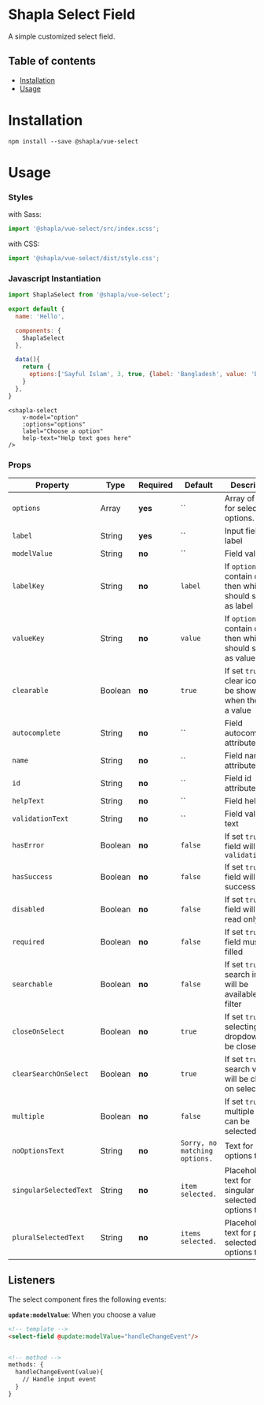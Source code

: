 # Shapla Select Field

A simple customized select field.

## Table of contents

- [Installation](#installation)
- [Usage](#usage)

# Installation

```
npm install --save @shapla/vue-select
```

# Usage

### Styles

with Sass:

```js
import '@shapla/vue-select/src/index.scss';
```

with CSS:

```js
import '@shapla/vue-select/dist/style.css';
```

### Javascript Instantiation

```js
import ShaplaSelect from '@shapla/vue-select';

export default {
  name: 'Hello',

  components: {
    ShaplaSelect
  },

  data(){
    return {
      options:['Sayful Islam', 3, true, {label: 'Bangladesh', value: 'BD'}],
    }
  },
}

```

```vue
<shapla-select
    v-model="option"
    :options="options"
    label="Choose a option"
    help-text="Help text goes here"
/>
```

### Props
| Property              | Type      | Required  | Default   | Description 
|-----------------------|-----------|-----------|-----------|-------------------------------------------------
| `options`             | Array     | **yes**   | ``        | Array of value for select options.
| `label`               | String    | **yes**   | ``        | Input field label
| `modelValue`          | String    | **no**    | ``        | Field value
| `labelKey`            | String    | **no**    | `label`   | If `options` contain object, then which key should show as label
| `valueKey`            | String    | **no**    | `value`   | If `options` contain object, then which key should show as value
| `clearable`           | Boolean   | **no**    | `true`    | If set `true`, clear icon will be shown when there is a value
| `autocomplete`        | String    | **no**    | ``        | Field autocomplete attribute
| `name`                | String    | **no**    | ``        | Field name attribute
| `id`                  | String    | **no**    | ``        | Field id attribute
| `helpText`            | String    | **no**    | ``        | Field help text
| `validationText`      | String    | **no**    | ``        | Field validation text
| `hasError`            | Boolean   | **no**    | `false`   | If set `true`, field will show `validationText`
| `hasSuccess`          | Boolean   | **no**    | `false`   | If set `true`, field will show success status
| `disabled`            | Boolean   | **no**    | `false`   | If set `true`, field will be read only
| `required`            | Boolean   | **no**    | `false`   | If set `true`, field must be filled
| `searchable`          | Boolean   | **no**    | `false`   | If set `true`, a search input will be available to filter
| `closeOnSelect`       | Boolean   | **no**    | `true`    | If set `true`, on selecting value dropdown will be closed
| `clearSearchOnSelect` | Boolean   | **no**    | `true`    | If set `true`, search value will be cleared on select
| `multiple`            | Boolean   | **no**    | `false`   | If set `true`, multiple value can be selected
| `noOptionsText`       | String    | **no**    | `Sorry, no matching options.`   | Text for no options text
| `singularSelectedText` | String   | **no**    | `item selected.`   | Placeholder text for singular selected options text
| `pluralSelectedText`   | String   | **no**    | `items selected.`  | Placeholder text for plural selected options text

## Listeners
The select component fires the following events:

**`update:modelValue`**: When you choose a value

```html
<!-- template -->
<select-field @update:modelValue="handleChangeEvent"/>


<!-- method -->
methods: {
  handleChangeEvent(value){
    // Handle input event
  }
}
```
